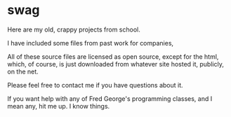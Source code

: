 swag
====

Here are my old, crappy projects from school. 

I have included some files from past work for companies, 

All of these source files are licensed as open source, except for the html, which, of course, is just downloaded from whatever site hosted it, publicly, on the net. 

Please feel free to contact me if you have questions about it. 

If you want help with any of Fred George's programming classes, and I mean any, hit me up. I know things. 

